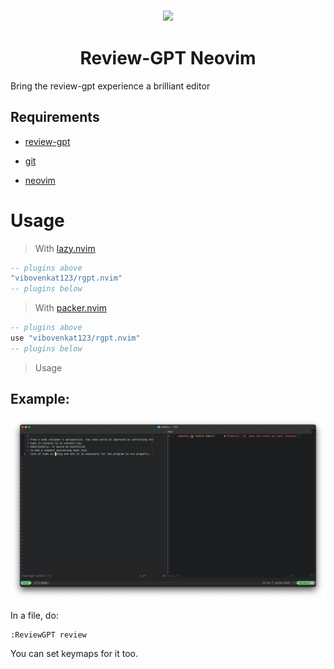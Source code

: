 <h3 align="center">
  <img src="https://raw.githubusercontent.com/vibovenkat123/review-gpt/main/assets/logo/logo.png" width="200"/>
  <h1 align="center"> Review-GPT Neovim </h1>
</h3>


Bring the review-gpt experience a brilliant editor

## Requirements

* [review-gpt](https://github.com/vibovenkat123/review-gpt)

* [git](https://git-scm.com)

* [neovim](https://neovim.io)

# Usage

> With [lazy.nvim](https://github.com/folke/lazy.nvim)

```lua
-- plugins above
"vibovenkat123/rgpt.nvim"
-- plugins below
```
> With [packer.nvim](https://github.com/wbthomason/packer.nvim)

```lua
-- plugins above
use "vibovenkat123/rgpt.nvim"
-- plugins below
```

> Usage

## Example:

![Example of the usage](/assets/examples/usage/usage.png)

In a file, do:

```vim
:ReviewGPT review
```

You can set keymaps for it too.
